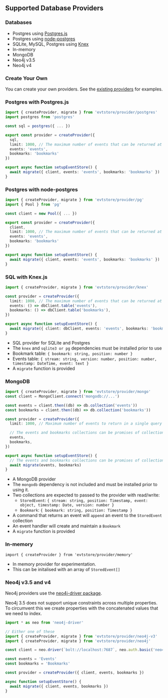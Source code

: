 ## Supported Database Providers

### Databases

- Postgres using [Postgres.js](https://www.npmjs.com/package/postgres)
- Postgres using [node-postgres](https://node-postgres.com)
- SQLite, MySQL, Postgres using [Knex](https://knexjs.org)
- In-memory
- MongoDB
- Neo4j v3.5
- Neo4j v4

### Create Your Own

You can create your own providers. See the [existing providers](https://github.com/Seikho/evtstore/tree/master/provider) for examples.

### Postgres with Postgres.js

```ts
import { createProvider, migrate } from 'evtstore/provider/postgres'
import postgres from 'postgres'

const sql = postgres({ ... })

export const provider = createProvider({
  sql,
  limit: 1000, // The maximum number of events that can be returned at a time
  events: 'events',
  bookmarks: 'bookmarks'
})

export async function setupEventStore() {
  await migrate({ client, events: 'events', bookmarks: 'bookmarks' })
}

```

### Postgres with node-postgres

```ts
import { createProvider, migrate } from 'evtstore/provider/pg'
import { Pool } from 'pg'

const client = new Pool({ ... })

export const provider = createProvider({
  client,
  limit: 1000, // The maximum number of events that can be returned at a time
  events: 'events',
  bookmarks: 'bookmarks'
})

export async function setupEventStore() {
  await migrate({ client, events: 'events', bookmarks: 'bookmarks' })
}

```

### SQL with Knex.js

```ts
import { createProvider, migrate } from 'evtstore/provider/knex'

const provider = createProvider({
  limit: 1000, // The maximum number of events that can be returned at a time
  events: () => dbClient.table('events'),
  bookmarks: () => dbClient.table('bookmarks'),
})

export async function setupEventStore() {
  await migrate({ client: dbClient, events: 'events', bookmarks: 'bookmarks' })
}
```

- SQL provider for SQLite and Postgres
- The `knex` and `sqlite3 or pg` dependencies must be installed prior to use
- Bookmark table: `{ bookmark: string, position: number }`
- Events table: `{ stream: string, version: number, position: number, timestamp: DateTime, event: text }`
- A `migrate` function is provided

### MongoDB

```ts
import { createProvider, migrate } from 'evtstore/provider/mongo'
const client = MongoClient.connect('mongodb://...')

const events = client.then((db) => db.collection('events'))
const bookmarks = client.then((db) => db.collection('bookmarks'))

const provider = createProvider({
  limit: 1000, // Maximum number of events to return in a single query

  // The events and bookmarks collections can be promises of collections or just collections
  events,
  bookmarks,
})

export async function setupEventStore() {
  // The events and bookmarks collections can be promises of collections or just collections
  await migrate(events, bookmarks)
}
```

- A MongoDB provider
- The `mongodb` dependency is not included and must be installed prior to using it.
- Two collections are expected to passed to the provider with read/write:
  - `StoredEvent`: `{ stream: string, position: Timestamp, event: object, timestamp: Date, version: number }`
  - `Bookmark`: `{ bookmark: string, position: Timestamp }`
- A command that returns an event will `append` an event to the `StoredEvent` collection
- An event handler will create and maintain a `Bookmark`
- A `migrate` function is provided

### In-memory

`import { createProvider } from 'evtstore/provider/memory'`

- In memory provider for experimentation.
- This can be initalised with an array of `StoredEvent[]`

### Neo4j v3.5 and v4

Neo4j providers use the [neo4j-driver package](https://www.npmjs.com/package/neo4j-driver).

Neo4j 3.5 does not support unique constraints across multiple properties.  
To circumvent this we create properties with the concatenated values that we need to index.

```ts
import * as neo from 'neo4j-driver'

// Either one of these
import { createProvider, migrate } from 'evtstore/provider/neo4j-v3'
import { createProvider, migrate } from 'evtstore/provider/neo4j'

const client = neo.driver(`bolt://localhost:7687`, neo.auth.basic('neo4j', 'admin'))

const events = 'Events'
const bookmarks = 'Bookmarks'

const provider = createProvider({ client, events, bookmarks })

async function setupEventStore() {
  await migrate({ client, events, bookmarks })
}
```
